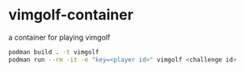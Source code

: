 # vimgolf-container
a container for playing vimgolf

```sh
podman build . -t vimgolf
podman run --rm -it -e "key=<player id>" vimgolf <challenge id>
```
